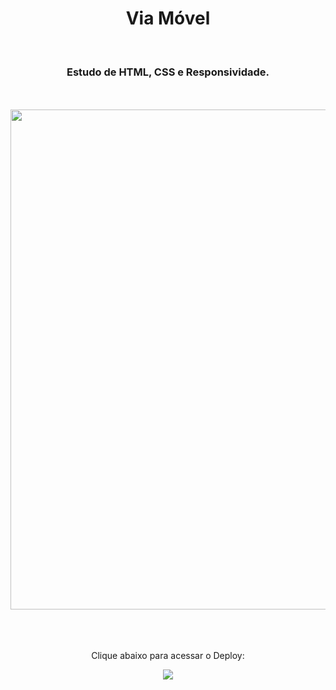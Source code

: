 <h1 align="center">
  Via Móvel</h1>
<br>
<h3 align="center">Estudo de HTML, CSS e Responsividade.</h3>
<br>
<br>

<div align="center">
  <img width="800px" src="https://github.com/feliperyo/via-movel/blob/master/img/mockup.png?raw=true"/>
</div>

<br>
<br>
<div align="center">
  <br>
  <p>Clique abaixo para acessar o Deploy:</p>
<a href="https://feliperyo.github.io/via-movel/" target="_blank"><img src="https://img.shields.io/website-up-down-green-red/http/cv.lbesson.qc.to.svg"></a>
</div>
